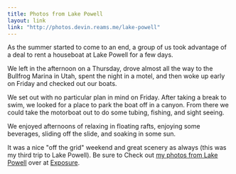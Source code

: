 ```yaml
---
title: Photos from Lake Powell
layout: link
link: "http://photos.devin.reams.me/lake-powell"
---
```


As the summer started to come to an end, a group of us took advantage of a deal to rent a houseboat at Lake Powell for a few days.

We left in the afternoon on a Thursday, drove almost all the way to the Bullfrog Marina in Utah, spent the night in a motel, and then woke up early on Friday and checked out our boats.

We set out with no particular plan in mind on Friday. After taking a break to swim, we looked for a place to park the boat off in a canyon. From there we could take the motorboat out to do some tubing, fishing, and sight seeing.

We enjoyed afternoons of relaxing in floating rafts, enjoying some beverages, sliding off the slide, and soaking in some sun.

It was a nice "off the grid" weekend and great scenery as always (this was my third trip to Lake Powell). Be sure to Check out [my photos from Lake Powell](http://photos.devin.reams.me/camping-in-salida) over at [Exposure](https://exposure.co/).
